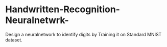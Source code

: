# Handwritten-Recognition-Neuralnetwrk-
Design a neuralnetwork to identify digits by Training it on Standard MNIST dataset.
